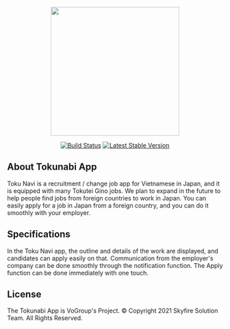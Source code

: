 <p align="center"><a href="https://tokunabi.com" target="_blank"><img src="https://apis.tokunabi.com/public/assets/images/logo.png" width="300"></a></p>

<p align="center">
<a href="https://travis-ci.org/laravel/framework"><img src="https://www.travis-ci.com/enjoyvinh/torenta_admin.svg?token=Gp1JPEtkDN3YpqzA1vtD&branch=develop" alt="Build Status"></a>
<a href="https://packagist.org/packages/laravel/framework"><img src="https://img.shields.io/packagist/v/laravel/framework" alt="Latest Stable Version"></a>
</p>

## About Tokunabi App

Toku Navi is a recruitment / change job app for Vietnamese in Japan, and it is equipped with many Tokutei Gino jobs. 
We plan to expand in the future to help people find jobs from foreign countries to work in Japan. 
You can easily apply for a job in Japan from a foreign country, and you can do it smoothly with your employer.

## Specifications

In the Toku Navi app, the outline and details of the work are displayed, and candidates can apply easily on that.
Communication from the employer's company can be done smoothly through the notification function. The Apply function can be done immediately with one touch. 

## License

The Tokunabi App is VoGroup's Project.
© Copyright 2021 Skyfire Solution Team. All Rights Reserved.
